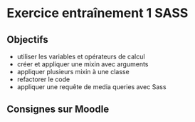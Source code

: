 # Exercice entraînement 1 SASS

## Objectifs

- utiliser les variables et opérateurs de calcul
- créer et appliquer une mixin avec arguments
- appliquer plusieurs mixin à une classe
- refactorer le code
- appliquer une requête de media queries avec Sass

## Consignes sur Moodle
